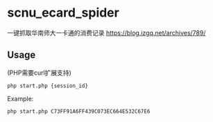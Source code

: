 # scnu_ecard_spider
一键抓取华南师大一卡通的消费记录 https://blog.izgq.net/archives/789/ 

## Usage
(PHP需要curl扩展支持)
```
php start.php {session_id}
```

Example:

```
php start.php C73FF91A6FF439C073EC664E532C67E6
```
